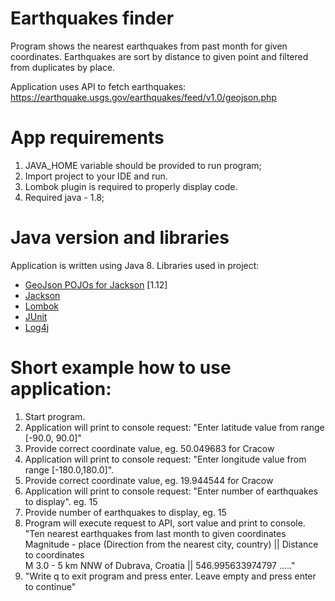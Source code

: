 # Earthquakes finder

Program shows the nearest earthquakes from past month for given coordinates.
Earthquakes are sort by distance to given point and filtered from duplicates by place.

Application uses API to fetch earthquakes:
https://earthquake.usgs.gov/earthquakes/feed/v1.0/geojson.php

# App requirements
1. JAVA_HOME variable should be provided to run program;
2. Import project to your IDE and run.
3. Lombok plugin is required to properly display code.
4. Required java - 1.8;

# Java version and libraries 
Application is written using Java 8.
Libraries used in project:
- [GeoJson POJOs for Jackson](https://github.com/opendatalab-de/geojson-jackson) [1.12]
- [Jackson](https://github.com/FasterXML/jackson)
- [Lombok](https://github.com/rzwitserloot/lombok)
- [JUnit](https://junit.org/junit4/)
- [Log4j](https://logging.apache.org/log4j/2.x/)



# Short example how to use application:
1. Start program.
2. Application will print to console request:
"Enter latitude value from range [-90.0, 90.0]"
3. Provide correct coordinate value, eg. 50.049683 for Cracow 
4. Application will print to console request: 
"Enter longitude value from range [-180.0,180.0]".
5. Provide correct coordinate value, eg. 19.944544 for Cracow
5. Application will print to console request: 
"Enter number of earthquakes to display". eg. 15
6. Provide number of earthquakes to display, eg. 15
7. Program will execute request to API, sort value and print to console. <br>
"Ten nearest earthquakes from last month to given coordinates <br>
Magnitude - place (Direction from the nearest city, country) || Distance to coordinates <br>
M 3.0 - 5 km NNW of Dubrava, Croatia || 546.995633974797
....."
8. "Write q to exit program and press enter. Leave empty and press enter to continue"


